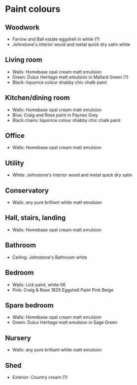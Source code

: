 # Paint colours

## Woodwork

* Farrow and Ball estate eggshell in white (?)
* Johnstone's interior wood and metal quick dry satin white

## Living room 

* Walls: Homebase opal cream matt emulsion
* Green: Dulux Heritage matt emulsion in Mallard Green (?)
* Black: liquorice colour shabby chic chalk paint

## Kitchen/dining room

* Walls: Homebase opal cream matt emulsion
* Blue: Craig and Rose paint in Paynes Grey
* Black chairs: liquorice colour shabby chic chalk paint

## Office

* Walls: Homebase opal cream matt emulsion

## Utility

* White: Johnstone's interior wood and metal quick dry satin

## Conservatory

* Walls: any pure brilliant white matt emulsion

## Hall, stairs, landing

* Walls: Homebase opal cream matt emulsion

## Bathroom

* Ceiling: Johnstone's Bathroom white

## Bedroom

* Walls: Lick paint, white 06
* Pink: Craig & Rose 1829 Eggshell Paint Pink Beige

## Spare bedroom

* Walls: Homebase opal cream matt emulsion
* Green: Dulux Heritage matt emulsion in Sage Green

## Nursery

* Walls: any pure brilliant white matt emulsion

## Shed

* Exterior: Country cream (?)
